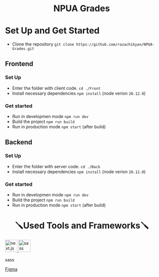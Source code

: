 <h1 align="center">NPUA Grades</h1>

# Set Up and Get Started
- Clone the repository `git clone https://github.com/razachikyan/NPUA-Grades.git`

## Frontend

### Set Up

- Enter the folder with client code. `cd ./Front`
- Install necessary dependencies `npm install`
  (node verion `20.12.0`)

### Get started

- Run in developmen mode `npm run dev`
- Build the project `npm run build`
- Run in production mode `npm start` (after build)

## Backend

### Set Up

- Enter the folder with server code. `cd ./Back`
- Install necessary dependencies `npm install`
  (node verion `20.12.0`)

### Get started

- Run in developmen mode `npm run dev`
- Build the project `npm run build`
- Run in production mode `npm start` (after build)

<h1 align="center">🪛Used Tools and Frameworks🪛</h1>

<a href="https://getbootstrap.com](https://nextjs.org/" target="_blank" rel="noreferrer"> <img src="https://www.svgrepo.com/show/378440/nextjs-fill.svg" alt="next.js" width="40" height="40"/> </a>
<a href="https://sass-lang.com/" target="_blank" rel="noreferrer"> <img src="https://www.svgrepo.com/show/349502/sass.svg" alt="sass" width="40" height="40"/> </a>

sass

[Figma](https://www.figma.com/file/vGOP0ne2AezZBReroXWNK7/Untitled?type=design&mode=design)
